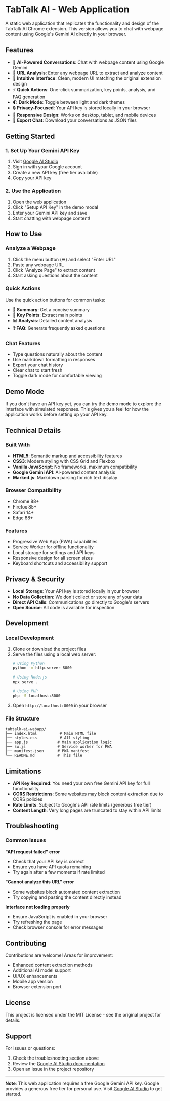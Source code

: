# TabTalk AI - Web Application

A static web application that replicates the functionality and design of the TabTalk AI Chrome extension. This version allows you to chat with webpage content using Google's Gemini AI directly in your browser.

## Features

- 🤖 **AI-Powered Conversations**: Chat with webpage content using Google Gemini
- 📄 **URL Analysis**: Enter any webpage URL to extract and analyze content
- 💬 **Intuitive Interface**: Clean, modern UI matching the original extension design
- ⚡ **Quick Actions**: One-click summarization, key points, analysis, and FAQ generation
- 🌓 **Dark Mode**: Toggle between light and dark themes
- 🔒 **Privacy-Focused**: Your API key is stored locally in your browser
- 📱 **Responsive Design**: Works on desktop, tablet, and mobile devices
- 💾 **Export Chat**: Download your conversations as JSON files

## Getting Started

### 1. Set Up Your Gemini API Key

1. Visit [Google AI Studio](https://aistudio.google.com/app/apikey)
2. Sign in with your Google account
3. Create a new API key (free tier available)
4. Copy your API key

### 2. Use the Application

1. Open the web application
2. Click "Setup API Key" in the demo modal
3. Enter your Gemini API key and save
4. Start chatting with webpage content!

## How to Use

### Analyze a Webpage
1. Click the menu button (☰) and select "Enter URL"
2. Paste any webpage URL
3. Click "Analyze Page" to extract content
4. Start asking questions about the content

### Quick Actions
Use the quick action buttons for common tasks:
- **📝 Summary**: Get a concise summary
- **🔑 Key Points**: Extract main points
- **📊 Analysis**: Detailed content analysis
- **❓ FAQ**: Generate frequently asked questions

### Chat Features
- Type questions naturally about the content
- Use markdown formatting in responses
- Export your chat history
- Clear chat to start fresh
- Toggle dark mode for comfortable viewing

## Demo Mode

If you don't have an API key yet, you can try the demo mode to explore the interface with simulated responses. This gives you a feel for how the application works before setting up your API key.

## Technical Details

### Built With
- **HTML5**: Semantic markup and accessibility features
- **CSS3**: Modern styling with CSS Grid and Flexbox
- **Vanilla JavaScript**: No frameworks, maximum compatibility
- **Google Gemini API**: AI-powered content analysis
- **Marked.js**: Markdown parsing for rich text display

### Browser Compatibility
- Chrome 88+
- Firefox 85+
- Safari 14+
- Edge 88+

### Features
- Progressive Web App (PWA) capabilities
- Service Worker for offline functionality
- Local storage for settings and API keys
- Responsive design for all screen sizes
- Keyboard shortcuts and accessibility support

## Privacy & Security

- **Local Storage**: Your API key is stored locally in your browser
- **No Data Collection**: We don't collect or store any of your data
- **Direct API Calls**: Communications go directly to Google's servers
- **Open Source**: All code is available for inspection

## Development

### Local Development
1. Clone or download the project files
2. Serve the files using a local web server:
   ```bash
   # Using Python
   python -m http.server 8000
   
   # Using Node.js
   npx serve .
   
   # Using PHP
   php -S localhost:8000
   ```
3. Open `http://localhost:8000` in your browser

### File Structure
```
tabtalk-ai-webapp/
├── index.html          # Main HTML file
├── styles.css          # All styling
├── app.js             # Main application logic
├── sw.js              # Service worker for PWA
├── manifest.json      # PWA manifest
└── README.md          # This file
```

## Limitations

- **API Key Required**: You need your own free Gemini API key for full functionality
- **CORS Restrictions**: Some websites may block content extraction due to CORS policies
- **Rate Limits**: Subject to Google's API rate limits (generous free tier)
- **Content Length**: Very long pages are truncated to stay within API limits

## Troubleshooting

### Common Issues

**"API request failed" error**
- Check that your API key is correct
- Ensure you have API quota remaining
- Try again after a few moments if rate limited

**"Cannot analyze this URL" error**
- Some websites block automated content extraction
- Try copying and pasting the content directly instead

**Interface not loading properly**
- Ensure JavaScript is enabled in your browser
- Try refreshing the page
- Check browser console for error messages

## Contributing

Contributions are welcome! Areas for improvement:
- Enhanced content extraction methods
- Additional AI model support
- UI/UX enhancements
- Mobile app version
- Browser extension port

## License

This project is licensed under the MIT License - see the original project for details.

## Support

For issues or questions:
1. Check the troubleshooting section above
2. Review the [Google AI Studio documentation](https://ai.google.dev/docs)
3. Open an issue in the project repository

---

**Note**: This web application requires a free Google Gemini API key. Google provides a generous free tier for personal use. Visit [Google AI Studio](https://aistudio.google.com/app/apikey) to get started.